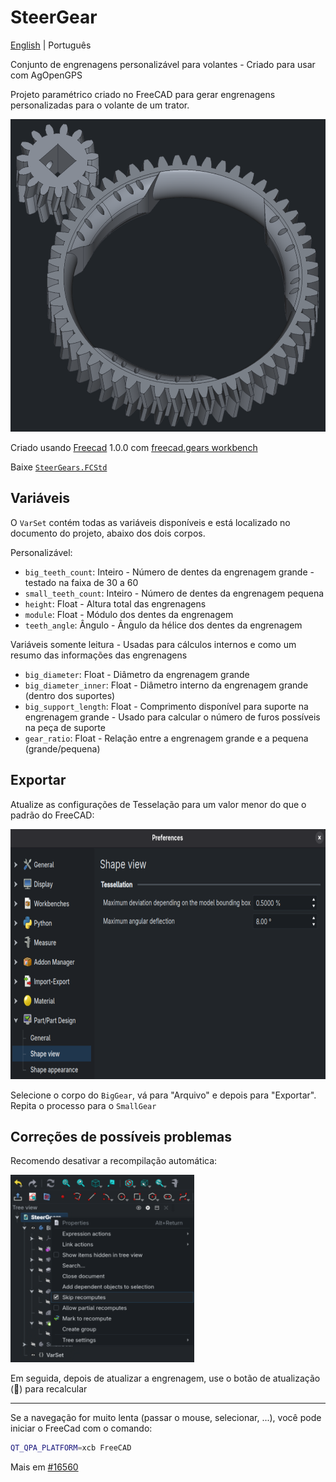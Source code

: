 # SteerGear

[English](README.md) | Português

Conjunto de engrenagens personalizável para volantes - Criado para usar com AgOpenGPS

Projeto paramétrico criado no FreeCAD para gerar engrenagens personalizadas para o volante de um trator.

<img src="assets/gears.png" alt="Gears" height="500"><br>

Criado usando [Freecad](https://www.freecad.org/downloads.php) 1.0.0 com [freecad.gears workbench](https://github.com/looooo/freecad.gears)

Baixe [`SteerGears.FCStd`](SteerGears.FCStd)

## Variáveis

O `VarSet` contém todas as variáveis disponíveis e está localizado no documento do projeto, abaixo dos dois corpos.

Personalizável:

- `big_teeth_count`: Inteiro - Número de dentes da engrenagem grande - testado na faixa de 30 a 60
- `small_teeth_count`: Inteiro - Número de dentes da engrenagem pequena
- `height`: Float - Altura total das engrenagens
- `module`: Float - Módulo dos dentes da engrenagem
- `teeth_angle`: Ângulo - Ângulo da hélice dos dentes da engrenagem

Variáveis somente leitura - Usadas para cálculos internos e como um resumo das informações das engrenagens

- `big_diameter`: Float - Diâmetro da engrenagem grande
- `big_diameter_inner`: Float - Diâmetro interno da engrenagem grande (dentro dos suportes)
- `big_support_length`: Float - Comprimento disponível para suporte na engrenagem grande - Usado para calcular o número de furos possíveis na peça de suporte
- `gear_ratio`: Float - Relação entre a engrenagem grande e a pequena (grande/pequena)

## Exportar

Atualize as configurações de Tesselação para um valor menor do que o padrão do FreeCAD:

<img src="assets/max_deviation.png" alt="Tesselation in FreeCAD" height="400"><br>

Selecione o corpo do `BigGear`, vá para "Arquivo" e depois para "Exportar". Repita o processo para o `SmallGear`

## Correções de possíveis problemas

Recomendo desativar a recompilação automática:

<img src="assets/skip_recompute.png" alt="Skip recomputes" height="300"><br>

Em seguida, depois de atualizar a engrenagem, use o botão de atualização (🔁) para recalcular

---

Se a navegação for muito lenta (passar o mouse, selecionar, ...), você pode iniciar o FreeCad com o comando:

```bash
QT_QPA_PLATFORM=xcb FreeCAD
```

Mais em [#16560](https://github.com/FreeCAD/FreeCAD/issues/16560)
